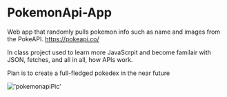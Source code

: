 # PokemonApi-App
Web app that randomly pulls pokemon info such as name and images from the PokeAPI. https://pokeapi.co/


In class project used to learn more JavaScrpit and become familair with JSON, fetches, and all in all, how APIs work.

Plan is to create a full-fledged pokedex in the near future 





<p align=‘center’>
   <img src=‘readme_images/pokemonapi.png’ alt=‘pokemonapiPic’></img>
</p>
